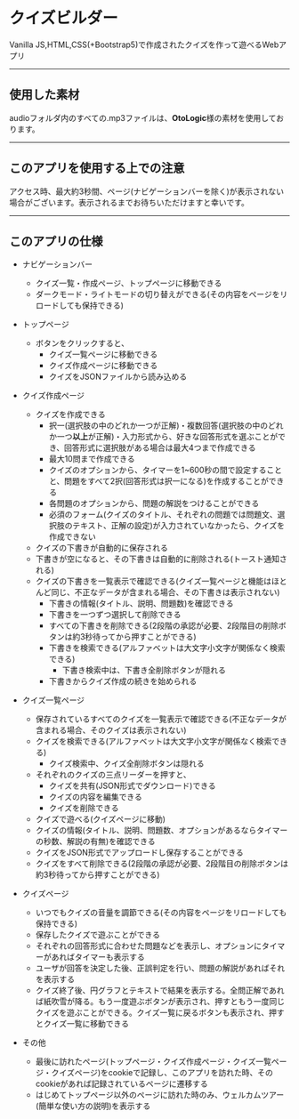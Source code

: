 # クイズビルダー
Vanilla JS,HTML,CSS(+Bootstrap5)で作成されたクイズを作って遊べるWebアプリ

***
## 使用した素材
audioフォルダ内のすべての.mp3ファイルは、**OtoLogic**様の素材を使用しております。

***
## このアプリを使用する上での注意
アクセス時、最大約3秒間、ページ(ナビゲーションバーを除く)が表示されない場合がございます。表示されるまでお待ちいただけますと幸いです。

***
## このアプリの仕様
- ナビゲーションバー
  - クイズ一覧・作成ページ、トップページに移動できる
  - ダークモード・ライトモードの切り替えができる(その内容をページをリロードしても保持できる)
- トップページ
  - ボタンをクリックすると、
    - クイズ一覧ページに移動できる
    - クイズ作成ページに移動できる
    - クイズをJSONファイルから読み込める


- クイズ作成ページ
  - クイズを作成できる
    - 択一(選択肢の中のどれか一つが正解)・複数回答(選択肢の中のどれか一つ**以上**が正解)・入力形式から、好きな回答形式を選ぶことができ、回答形式に選択肢がある場合は最大4つまで作成できる
    - 最大10問まで作成できる
    - クイズのオプションから、タイマーを1~600秒の間で設定することと、問題をすべて2択(回答形式は択一になる)を作成することができる
    - 各問題のオプションから、問題の解説をつけることができる
    - 必須のフォーム(クイズのタイトル、それぞれの問題では問題文、選択肢のテキスト、正解の設定)が入力されていなかったら、クイズを作成できない
  - クイズの下書きが自動的に保存される
  - 下書きが空になると、その下書きは自動的に削除される(トースト通知される)
  - クイズの下書きを一覧表示で確認できる(クイズ一覧ページと機能はほとんど同じ、不正なデータが含まれる場合、その下書きは表示されない)
    - 下書きの情報(タイトル、説明、問題数)を確認できる
    - 下書きを一つずつ選択して削除できる
    - すべての下書きを削除できる(2段階の承認が必要、2段階目の削除ボタンは約3秒待ってから押すことができる)
    - 下書きを検索できる(アルファベットは大文字小文字が関係なく検索できる)
      - 下書き検索中は、下書き全削除ボタンが隠れる
    - 下書きからクイズ作成の続きを始められる
   

- クイズ一覧ページ
  - 保存されているすべてのクイズを一覧表示で確認できる(不正なデータが含まれる場合、そのクイズは表示されない)
  - クイズを検索できる(アルファベットは大文字小文字が関係なく検索できる)
    - クイズ検索中、クイズ全削除ボタンは隠れる
  - それぞれのクイズの三点リーダーを押すと、
    - クイズを共有(JSON形式でダウンロード)できる
    - クイズの内容を編集できる
    - クイズを削除できる
  - クイズで遊べる(クイズページに移動)
  - クイズの情報(タイトル、説明、問題数、オプションがあるならタイマーの秒数、解説の有無)を確認できる
  - クイズをJSON形式でアップロードし保存することができる
  - クイズをすべて削除できる(2段階の承認が必要、2段階目の削除ボタンは約3秒待ってから押すことができる)
 

- クイズページ
  - いつでもクイズの音量を調節できる(その内容をページをリロードしても保持できる)
  - 保存したクイズで遊ぶことができる
  - それぞれの回答形式に合わせた問題などを表示し、オプションにタイマーがあればタイマーも表示する
  - ユーザが回答を決定した後、正誤判定を行い、問題の解説があればそれを表示する
  - クイズ終了後、円グラフとテキストで結果を表示する。全問正解であれば紙吹雪が降る。もう一度遊ぶボタンが表示され、押すともう一度同じクイズを遊ぶことができる。クイズ一覧に戻るボタンも表示され、押すとクイズ一覧に移動できる
 

- その他
  - 最後に訪れたページ(トップページ・クイズ作成ページ・クイズ一覧ページ・クイズページ)をcookieで記録し、このアプリを訪れた時、そのcookieがあれば記録されているページに遷移する
  - はじめてトップページ以外のページに訪れた時のみ、ウェルカムツアー(簡単な使い方の説明)を表示する
